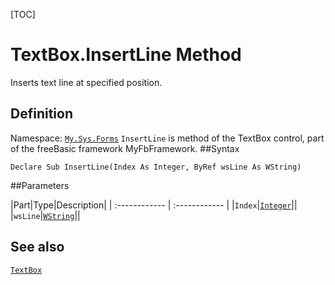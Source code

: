 [TOC]
# TextBox.InsertLine Method
Inserts text line at specified position.
## Definition
Namespace: [`My.Sys.Forms`](My.Sys.Forms.md)
`InsertLine` is method of the TextBox control, part of the freeBasic framework MyFbFramework.
##Syntax
```freeBasic
Declare Sub InsertLine(Index As Integer, ByRef wsLine As WString)
```

##Parameters

|Part|Type|Description|
| :------------ | :------------ |
|`Index`|[`Integer`]("https://www.freebasic.net/wiki/KeyPgInteger")||
|`wsLine`|[`WString`]("https://www.freebasic.net/wiki/KeyPgWString")||
## See also
[`TextBox`](TextBox.md)
